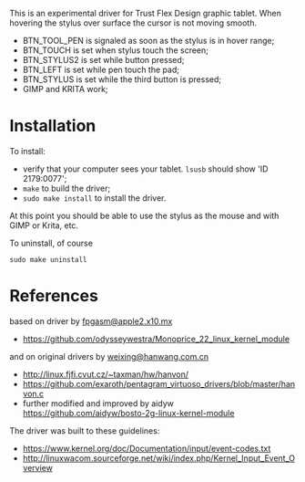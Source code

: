 This is an experimental driver for Trust Flex Design graphic tablet.
When hovering the stylus over surface the cursor is not moving smooth.

  - BTN_TOOL_PEN is signaled as soon as the stylus is in hover range;
  - BTN_TOUCH is set when stylus touch the screen;
  - BTN_STYLUS2 is set while button pressed;
  - BTN_LEFT is set while pen touch the pad;
  - BTN_STYLUS is set while the third button is pressed;
  - GIMP and KRITA work;

Installation
============

To install:
- verify that your computer sees your tablet.  `lsusb` should show 'ID 2179:0077';
- `make` to build the driver;
- `sudo make install` to install the driver.

At this point you should be able to use the stylus as the mouse and with GIMP or Krita, etc.

To uninstall, of course
```
sudo make uninstall
```
References
==========
based on driver by <fpgasm@apple2.x10.mx>
- https://github.com/odysseywestra/Monoprice_22_linux_kernel_module

and on original drivers by  <weixing@hanwang.com.cn>
- http://linux.fjfi.cvut.cz/~taxman/hw/hanvon/
- https://github.com/exaroth/pentagram_virtuoso_drivers/blob/master/hanvon.c
- further modified and improved by aidyw https://github.com/aidyw/bosto-2g-linux-kernel-module

The driver was built to these guidelines:
- https://www.kernel.org/doc/Documentation/input/event-codes.txt
- http://linuxwacom.sourceforge.net/wiki/index.php/Kernel_Input_Event_Overview


